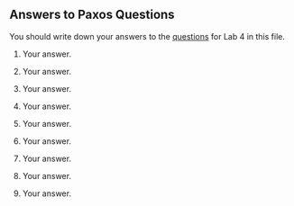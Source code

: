 ## Answers to Paxos Questions 

You should write down your answers to the
[questions](https://dat520.github.io/r/?assignments/tree/master/lab4-singlepaxos#questions-10)
for Lab 4 in this file. 

1. Your answer.

2. Your answer.

3. Your answer.

4. Your answer.

5. Your answer.

6. Your answer.

7. Your answer.

8. Your answer.

9. Your answer.
